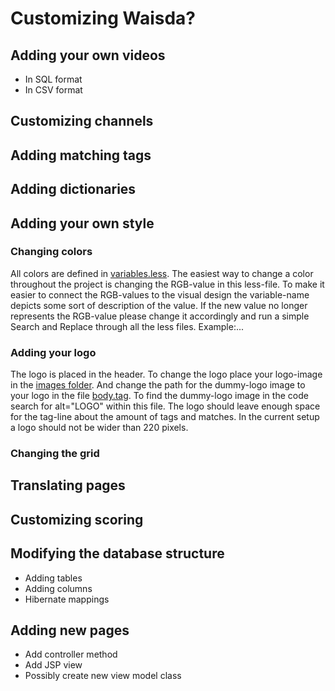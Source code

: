 # Customizing Waisda?

## Adding your own videos

* In SQL format
* In CSV format

## Customizing channels

## Adding matching tags

## Adding dictionaries

## Adding your own style
### Changing colors
All colors are defined in [variables.less](https://github.com/beeldengeluid/waisda/tree/master/src/main/webapp/static/styles/less/variables.less). The easiest way to change a color throughout the project is changing the RGB-value in this less-file. To make it easier to connect the RGB-values to the visual design the variable-name depicts some sort of description of the value. If the new value no longer represents the RGB-value please change it accordingly and run a simple Search and Replace through all the less files.
Example:...

### Adding your logo
The logo is placed in the header. To change the logo place your logo-image in the [images folder](https://github.com/beeldengeluid/waisda/tree/master/src/main/webapp/static/img). And change the path  for the dummy-logo image to your logo in the file [body.tag](https://github.com/beeldengeluid/waisda/blob/master/src/main/webapp/WEB-INF/tags/body.tag). To find the dummy-logo image in the code search for alt="LOGO" within this file. The logo should leave enough space for the tag-line about the amount of tags and matches. In the current setup a logo should not be wider than 220 pixels. 

### Changing the grid

## Translating pages

## Customizing scoring

## Modifying the database structure

* Adding tables
* Adding columns
* Hibernate mappings

## Adding new pages

* Add controller method
* Add JSP view
* Possibly create new view model class
